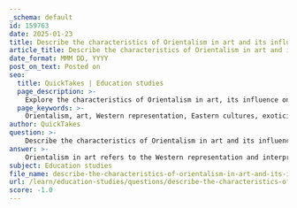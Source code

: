 ```yaml
---
_schema: default
id: 159763
date: 2025-01-23
title: Describe the characteristics of Orientalism in art and its influence on Western art, including key artists and works.
article_title: Describe the characteristics of Orientalism in art and its influence on Western art, including key artists and works.
date_format: MMM DD, YYYY
post_on_text: Posted on
seo:
  title: QuickTakes | Education studies
  page_description: >-
    Explore the characteristics of Orientalism in art, its influence on Western artistic practices, and notable artists such as Eugène Delacroix and Jean-Auguste-Dominique Ingres.
  page_keywords: >-
    Orientalism, art, Western representation, Eastern cultures, exoticism, cultural representation, colonialism, key artists, Eugène Delacroix, Jean-Auguste-Dominique Ingres, John Frederick Lewis, Gustave Moreau
author: QuickTakes
question: >-
    Describe the characteristics of Orientalism in art and its influence on Western art, including key artists and works.
answer: >-
    Orientalism in art refers to the Western representation and interpretation of Eastern cultures, particularly those of Asia, the Middle East, and North Africa. This artistic movement emerged prominently in the 19th century and is characterized by several key features and influences on Western art.\n\n### Characteristics of Orientalism in Art\n\n1. **Imagery and Aesthetic**: Orientalist art is often marked by exoticism, sensuality, and a fascination with the 'other.' Artists depicted the East as a land of mystery, allure, and sensuality, often portraying scenes of harems, bazaars, and landscapes that emphasized the perceived differences between Eastern and Western cultures. This imagery reinforced stereotypes of Eastern societies as static and unchanging, contrasting sharply with the dynamic narrative of Western progress.\n\n2. **Cultural Representation**: The representations in Orientalist art are not merely artistic expressions; they are deeply intertwined with cultural narratives that reflect power dynamics. The West often depicted the Orient as a place in need of civilizing, which justified colonial practices and reinforced a sense of cultural superiority. This portrayal served to establish a dichotomy between the 'civilized' West and the 'backward' East.\n\n3. **Historical Context**: The rise of Orientalism coincided with the expansion of Western empires. As colonial powers sought to understand and control Eastern territories, a body of knowledge emerged that was both scholarly and practical. This knowledge was disseminated through art, literature, and educational institutions, further entrenching the power dynamics at play.\n\n4. **Representation and Misrepresentation**: Orientalist art often misrepresents Eastern cultures, framing them through a lens that emphasizes exoticism and chaos. This misrepresentation has real-world implications, influencing public perception and policy decisions in the West. The narratives constructed in aesthetic texts often align with Western ideologies, perpetuating stereotypes and reinforcing colonial attitudes.\n\n### Key Artists and Works\n\nSeveral artists are notable for their contributions to Orientalism in art:\n\n- **Eugène Delacroix**: His painting "Liberty Leading the People" (1830) and works like "The Death of Sardanapalus" (1827) showcase a dramatic and romanticized view of the East, emphasizing emotional intensity and exotic themes.\n\n- **Jean-Auguste-Dominique Ingres**: Ingres' "La Grande Odalisque" (1814) exemplifies the sensual portrayal of Eastern women, reinforcing the exotic and eroticized image of the Orient.\n\n- **John Frederick Lewis**: Known for his detailed and vibrant depictions of Middle Eastern life, works like "The Hhareem" (c. 1870) reflect a fascination with the exotic and the intimate aspects of Eastern culture.\n\n- **Gustave Moreau**: His works, such as "The Apparition" (1876), often incorporate mythological and symbolic elements, blending Eastern themes with a dreamlike quality.\n\n### Influence on Western Art\n\nThe influence of Orientalism on Western art is profound. It not only shaped artistic practices but also contributed to the broader discourse surrounding colonialism and cultural representation. The exoticized images of the East became a staple in Western art, influencing movements such as Impressionism and later modern art. Artists began to explore themes of identity, race, and cultural representation, often in response to the Orientalist tradition.\n\nIn summary, Orientalism in art is characterized by its exotic imagery, cultural misrepresentation, and historical context rooted in colonialism. Key artists like Delacroix, Ingres, Lewis, and Moreau played significant roles in shaping this movement, which has had lasting implications for Western perceptions of Eastern cultures and continues to influence artistic practices today.
subject: Education studies
file_name: describe-the-characteristics-of-orientalism-in-art-and-its-influence-on-western-art-including-key-artists-and-works.md
url: /learn/education-studies/questions/describe-the-characteristics-of-orientalism-in-art-and-its-influence-on-western-art-including-key-artists-and-works
score: -1.0
---
```


&nbsp;